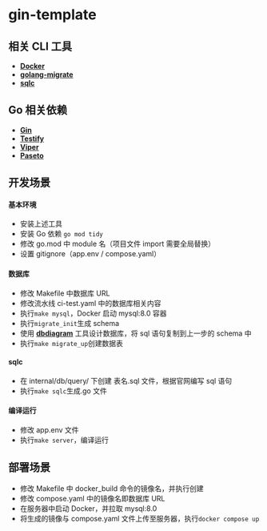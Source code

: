 # gin-template

## 相关 CLI 工具

- [**Docker**](https://hub.docker.com/)
- [**golang-migrate**](https://github.com/golang-migrate/migrate)
- [**sqlc**](https://docs.sqlc.dev/en/stable/index.html)

## Go 相关依赖

- [**Gin**](https://github.com/gin-gonic/gin)
- [**Testify**](https://github.com/stretchr/testify)
- [**Viper**](https://github.com/spf13/viper)
- [**Paseto**](https://github.com/o1egl/paseto)

## 开发场景

#### 基本环境

- 安装上述工具
- 安装 Go 依赖 `go mod tidy`
- 修改 go.mod 中 module 名（项目文件 import 需要全局替换）
- 设置 gitignore（app.env / compose.yaml）

#### 数据库

- 修改 Makefile 中数据库 URL
- 修改流水线 ci-test.yaml 中的数据库相关内容
- 执行`make mysql`，Docker 启动 mysql:8.0 容器
- 执行`migrate_init`生成 schema
- 使用 [**dbdiagram**](https://dbdiagram.io/home) 工具设计数据库，将 sql 语句复制到上一步的 schema 中
- 执行`make migrate_up`创建数据表

#### sqlc

- 在 internal/db/query/ 下创建 表名.sql 文件，根据官网编写 sql 语句
- 执行`make sqlc`生成.go 文件

#### 编译运行

- 修改 app.env 文件
- 执行`make server`，编译运行

## 部署场景

- 修改 Makefile 中 docker_build 命令的镜像名，并执行创建
- 修改 compose.yaml 中的镜像名即数据库 URL
- 在服务器中启动 Docker，并拉取 mysql:8.0
- 将生成的镜像与 compose.yaml 文件上传至服务器，执行`docker compose up`
